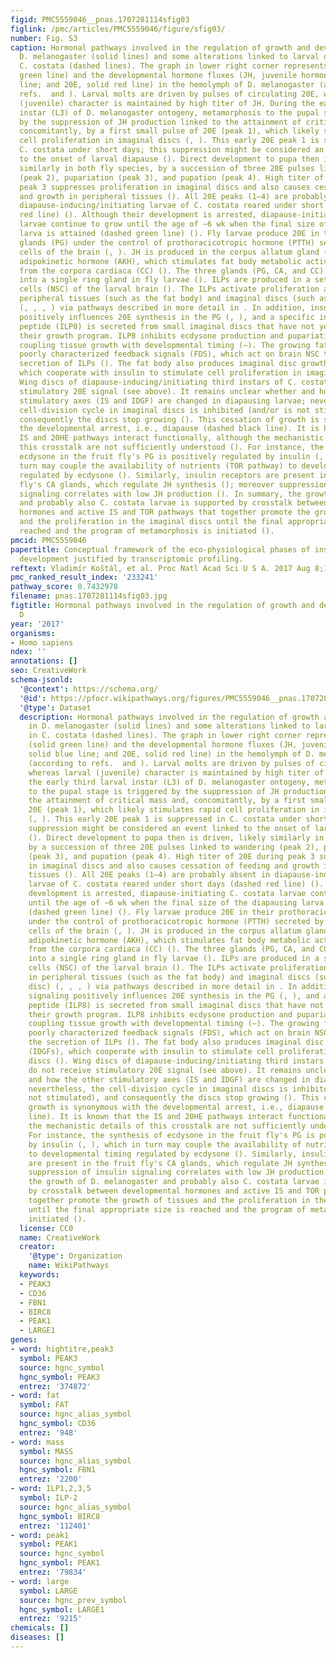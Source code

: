 ```yaml
---
figid: PMC5559046__pnas.1707281114sfig03
figlink: /pmc/articles/PMC5559046/figure/sfig03/
number: Fig. S3
caption: Hormonal pathways involved in the regulation of growth and development in
  D. melanogaster (solid lines) and some alterations linked to larval diapause in
  C. costata (dashed lines). The graph in lower right corner represents growth (solid
  green line) and the developmental hormone fluxes (JH, juvenile hormone, solid blue
  line; and 20E, solid red line) in the hemolymph of D. melanogaster (according to
  refs.  and ). Larval molts are driven by pulses of circulating 20E, whereas larval
  (juvenile) character is maintained by high titer of JH. During the early third larval
  instar (L3) of D. melanogaster ontogeny, metamorphosis to the pupal stage is triggered
  by the suppression of JH production linked to the attainment of critical mass and,
  concomitantly, by a first small pulse of 20E (peak 1), which likely stimulates rapid
  cell proliferation in imaginal discs (, ). This early 20E peak 1 is suppressed in
  C. costata under short days; this suppression might be considered an event linked
  to the onset of larval diapause (). Direct development to pupa then is driven, likely
  similarly in both fly species, by a succession of three 20E pulses linked to wandering
  (peak 2), pupariation (peak 3), and pupation (peak 4). High titer of 20E during
  peak 3 suppresses proliferation in imaginal discs and also causes cessation of feeding
  and growth in peripheral tissues (). All 20E peaks (1–4) are probably absent in
  diapause-inducing/initiating larvae of C. costata reared under short days (dashed
  red line) (). Although their development is arrested, diapause-initiating C. costata
  larvae continue to grow until the age of ∼6 wk when the final size of the diapausing
  larva is attained (dashed green line) (). Fly larvae produce 20E in their prothoracic
  glands (PG) under the control of prothoracicotropic hormone (PTTH) secreted by neurosecretory
  cells of the brain (, ). JH is produced in the corpus allatum gland (CA) (), and
  adipokinetic hormone (AKH), which stimulates fat body metabolic activity, is secreted
  from the corpora cardiaca (CC) (). The three glands (PG, CA, and CC) are integrated
  into a single ring gland in fly larvae (). ILPs are produced in a set of neurosecretory
  cells (NSC) of the larval brain (). The ILPs activate proliferation and growth in
  peripheral tissues (such as the fat body) and imaginal discs (such as the wing disc)
  (, , , ) via pathways described in more detail in . In addition, insulin signaling
  positively influences 20E synthesis in the PG (, ), and a specific insulin-like
  peptide (ILP8) is secreted from small imaginal discs that have not yet completed
  their growth program. ILP8 inhibits ecdysone production and pupariation, thereby
  coupling tissue growth with developmental timing (–). The growing fat body produces
  poorly characterized feedback signals (FDS), which act on brain NSC to control the
  secretion of ILPs (). The fat body also produces imaginal disc growth factors (IDGFs),
  which cooperate with insulin to stimulate cell proliferation in imaginal discs ().
  Wing discs of diapause-inducing/initiating third instars of C. costata do not receive
  stimulatory 20E signal (see above). It remains unclear whether and how the other
  stimulatory axes (IS and IDGF) are changed in diapausing larvae; nevertheless, the
  cell-division cycle in imaginal discs is inhibited (and/or is not stimulated), and
  consequently the discs stop growing (). This cessation of growth is synonymous with
  the developmental arrest, i.e., diapause (dashed black line). It is known that the
  IS and 20HE pathways interact functionally, although the mechanistic details of
  this crosstalk are not sufficiently understood (). For instance, the synthesis of
  ecdysone in the fruit fly's PG is positively regulated by insulin (, ), which in
  turn may couple the availability of nutrients (TOR pathway) to developmental timing
  regulated by ecdysone (). Similarly, insulin receptors are present in the fruit
  fly's CA glands, which regulate JH synthesis (); moreover suppression of insulin
  signaling correlates with low JH production (). In summary, the growth of D. melanogaster
  and probably also C. costata larvae is supported by crosstalk between developmental
  hormones and active IS and TOR pathways that together promote the growth of tissues
  and the proliferation in the imaginal discs until the final appropriate size is
  reached and the program of metamorphosis is initiated ().
pmcid: PMC5559046
papertitle: Conceptual framework of the eco-physiological phases of insect diapause
  development justified by transcriptomic profiling.
reftext: Vladimír Koštál, et al. Proc Natl Acad Sci U S A. 2017 Aug 8;114(32):8532-8537.
pmc_ranked_result_index: '233241'
pathway_score: 0.7432978
filename: pnas.1707281114sfig03.jpg
figtitle: Hormonal pathways involved in the regulation of growth and development in
  D
year: '2017'
organisms:
- Homo sapiens
ndex: ''
annotations: []
seo: CreativeWork
schema-jsonld:
  '@context': https://schema.org/
  '@id': https://pfocr.wikipathways.org/figures/PMC5559046__pnas.1707281114sfig03.html
  '@type': Dataset
  description: Hormonal pathways involved in the regulation of growth and development
    in D. melanogaster (solid lines) and some alterations linked to larval diapause
    in C. costata (dashed lines). The graph in lower right corner represents growth
    (solid green line) and the developmental hormone fluxes (JH, juvenile hormone,
    solid blue line; and 20E, solid red line) in the hemolymph of D. melanogaster
    (according to refs.  and ). Larval molts are driven by pulses of circulating 20E,
    whereas larval (juvenile) character is maintained by high titer of JH. During
    the early third larval instar (L3) of D. melanogaster ontogeny, metamorphosis
    to the pupal stage is triggered by the suppression of JH production linked to
    the attainment of critical mass and, concomitantly, by a first small pulse of
    20E (peak 1), which likely stimulates rapid cell proliferation in imaginal discs
    (, ). This early 20E peak 1 is suppressed in C. costata under short days; this
    suppression might be considered an event linked to the onset of larval diapause
    (). Direct development to pupa then is driven, likely similarly in both fly species,
    by a succession of three 20E pulses linked to wandering (peak 2), pupariation
    (peak 3), and pupation (peak 4). High titer of 20E during peak 3 suppresses proliferation
    in imaginal discs and also causes cessation of feeding and growth in peripheral
    tissues (). All 20E peaks (1–4) are probably absent in diapause-inducing/initiating
    larvae of C. costata reared under short days (dashed red line) (). Although their
    development is arrested, diapause-initiating C. costata larvae continue to grow
    until the age of ∼6 wk when the final size of the diapausing larva is attained
    (dashed green line) (). Fly larvae produce 20E in their prothoracic glands (PG)
    under the control of prothoracicotropic hormone (PTTH) secreted by neurosecretory
    cells of the brain (, ). JH is produced in the corpus allatum gland (CA) (), and
    adipokinetic hormone (AKH), which stimulates fat body metabolic activity, is secreted
    from the corpora cardiaca (CC) (). The three glands (PG, CA, and CC) are integrated
    into a single ring gland in fly larvae (). ILPs are produced in a set of neurosecretory
    cells (NSC) of the larval brain (). The ILPs activate proliferation and growth
    in peripheral tissues (such as the fat body) and imaginal discs (such as the wing
    disc) (, , , ) via pathways described in more detail in . In addition, insulin
    signaling positively influences 20E synthesis in the PG (, ), and a specific insulin-like
    peptide (ILP8) is secreted from small imaginal discs that have not yet completed
    their growth program. ILP8 inhibits ecdysone production and pupariation, thereby
    coupling tissue growth with developmental timing (–). The growing fat body produces
    poorly characterized feedback signals (FDS), which act on brain NSC to control
    the secretion of ILPs (). The fat body also produces imaginal disc growth factors
    (IDGFs), which cooperate with insulin to stimulate cell proliferation in imaginal
    discs (). Wing discs of diapause-inducing/initiating third instars of C. costata
    do not receive stimulatory 20E signal (see above). It remains unclear whether
    and how the other stimulatory axes (IS and IDGF) are changed in diapausing larvae;
    nevertheless, the cell-division cycle in imaginal discs is inhibited (and/or is
    not stimulated), and consequently the discs stop growing (). This cessation of
    growth is synonymous with the developmental arrest, i.e., diapause (dashed black
    line). It is known that the IS and 20HE pathways interact functionally, although
    the mechanistic details of this crosstalk are not sufficiently understood ().
    For instance, the synthesis of ecdysone in the fruit fly's PG is positively regulated
    by insulin (, ), which in turn may couple the availability of nutrients (TOR pathway)
    to developmental timing regulated by ecdysone (). Similarly, insulin receptors
    are present in the fruit fly's CA glands, which regulate JH synthesis (); moreover
    suppression of insulin signaling correlates with low JH production (). In summary,
    the growth of D. melanogaster and probably also C. costata larvae is supported
    by crosstalk between developmental hormones and active IS and TOR pathways that
    together promote the growth of tissues and the proliferation in the imaginal discs
    until the final appropriate size is reached and the program of metamorphosis is
    initiated ().
  license: CC0
  name: CreativeWork
  creator:
    '@type': Organization
    name: WikiPathways
  keywords:
  - PEAK3
  - CD36
  - FBN1
  - BIRC8
  - PEAK1
  - LARGE1
genes:
- word: hightitre,peak3
  symbol: PEAK3
  source: hgnc_symbol
  hgnc_symbol: PEAK3
  entrez: '374872'
- word: fat
  symbol: FAT
  source: hgnc_alias_symbol
  hgnc_symbol: CD36
  entrez: '948'
- word: mass
  symbol: MASS
  source: hgnc_alias_symbol
  hgnc_symbol: FBN1
  entrez: '2200'
- word: ILP1,2,3,5
  symbol: ILP-2
  source: hgnc_alias_symbol
  hgnc_symbol: BIRC8
  entrez: '112401'
- word: peak1
  symbol: PEAK1
  source: hgnc_symbol
  hgnc_symbol: PEAK1
  entrez: '79834'
- word: large
  symbol: LARGE
  source: hgnc_prev_symbol
  hgnc_symbol: LARGE1
  entrez: '9215'
chemicals: []
diseases: []
---
```

